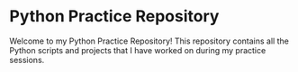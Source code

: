 # Python Practice Repository
Welcome to my Python Practice Repository! This repository contains all the Python scripts and projects that I have worked on during my practice sessions. 
